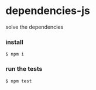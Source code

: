 # dependencies-js

solve the dependencies

### install
```
$ npm i
```

### run the tests
```
$ npm test
```
